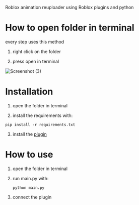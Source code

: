 Roblox animation reuploader using Roblox plugins and python

# How to open folder in terminal
every step uses this method

1. right click on the folder
   
2. press open in terminal

![Screenshot (3)](https://github.com/kartFr/Auto-Animation-Stealer/assets/94320656/e5067e2b-ec03-4d62-9d12-6e78f54a66d0)

# Installation

1. open the folder in terminal
   
2. install the requirements with:

  `pip install -r requirements.txt`

3. install the [plugin](google.com)

# How to use

1. open the folder in terminal

2. run main.py with:

   `python main.py`

3. connect the plugin
